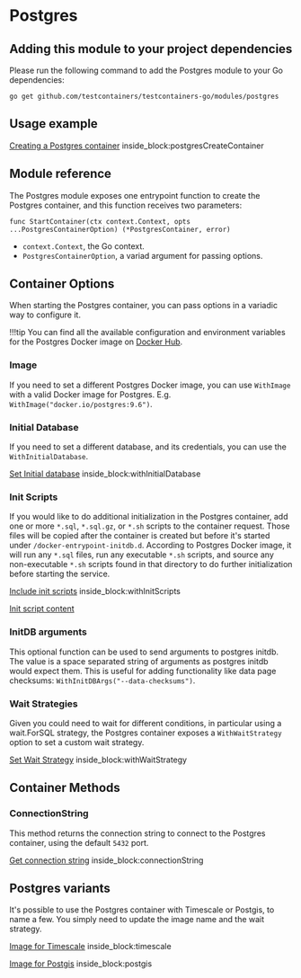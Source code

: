# Postgres

## Adding this module to your project dependencies

Please run the following command to add the Postgres module to your Go dependencies:

```
go get github.com/testcontainers/testcontainers-go/modules/postgres
```

## Usage example

<!--codeinclude-->
[Creating a Postgres container](../../modules/postgres/postgres_test.go) inside_block:postgresCreateContainer
<!--/codeinclude-->

## Module reference

The Postgres module exposes one entrypoint function to create the Postgres container, and this function receives two parameters:

```golang
func StartContainer(ctx context.Context, opts ...PostgresContainerOption) (*PostgresContainer, error)
```

- `context.Context`, the Go context.
- `PostgresContainerOption`, a variad argument for passing options.

## Container Options

When starting the Postgres container, you can pass options in a variadic way to configure it.

!!!tip
    You can find all the available configuration and environment variables for the Postgres Docker image on [Docker Hub](https://hub.docker.com/_/postgres).

### Image

If you need to set a different Postgres Docker image, you can use `WithImage` with a valid Docker image
for Postgres. E.g. `WithImage("docker.io/postgres:9.6")`.

### Initial Database

If you need to set a different database, and its credentials, you can use the `WithInitialDatabase`.

<!--codeinclude-->
[Set Initial database](../../modules/postgres/postgres_test.go) inside_block:withInitialDatabase
<!--/codeinclude-->

### Init Scripts

If you would like to do additional initialization in the Postgres container, add one or more `*.sql`, `*.sql.gz`, or `*.sh` scripts to the container request.
Those files will be copied after the container is created but before it's started under `/docker-entrypoint-initdb.d`. According to Postgres Docker image,
it will run any `*.sql` files, run any executable `*.sh` scripts, and source any non-executable `*.sh` scripts found in that directory to do further
initialization before starting the service.

<!--codeinclude-->
[Include init scripts](../../modules/postgres/postgres_test.go) inside_block:withInitScripts
<!--/codeinclude-->

<!--codeinclude-->
[Init script content](../../modules/postgres/testresources/init-user-db.sh)
<!--/codeinclude-->

### InitDB arguments

This optional function can be used to send arguments to postgres initdb. The value is a space separated string of arguments as postgres initdb would expect them.
This is useful for adding functionality like data page checksums: `WithInitDBArgs("--data-checksums")`.

### Wait Strategies

Given you could need to wait for different conditions, in particular using a wait.ForSQL strategy,
the Postgres container exposes a `WithWaitStrategy` option to set a custom wait strategy.

<!--codeinclude-->
[Set Wait Strategy](../../modules/postgres/postgres_test.go) inside_block:withWaitStrategy
<!--/codeinclude-->

## Container Methods

### ConnectionString

This method returns the connection string to connect to the Postgres container, using the default `5432` port.

<!--codeinclude-->
[Get connection string](../../modules/postgres/postgres_test.go) inside_block:connectionString
<!--/codeinclude-->

## Postgres variants

It's possible to use the Postgres container with Timescale or Postgis, to name a few. You simply need to update the image name and the wait strategy.

<!--codeinclude-->
[Image for Timescale](../../modules/postgres/postgres_test.go) inside_block:timescale
<!--/codeinclude-->

<!--codeinclude-->
[Image for Postgis](../../modules/postgres/postgres_test.go) inside_block:postgis
<!--/codeinclude-->